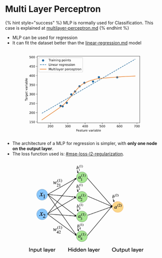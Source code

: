 # Multi Layer Perceptron

{% hint style="success" %}
MLP is normally used for Classification. This case is explained at [multilayer-perceptron.md](../classification-algorithms/multilayer-perceptron.md "mention")
{% endhint %}

* MLP can be used for regression
* It can fit the dataset better than the [linear-regression.md](linear-regression.md "mention") model

<figure><img src="../../../../.gitbook/assets/image (140).png" alt=""><figcaption></figcaption></figure>

* The architecture of a MLP for regression is simpler, with **only one node on the output layer**.
* The loss function used is: [#mse-loss-l2-regularization](../../../ml-techniques/loss-functions.md#mse-loss-l2-regularization "mention").

<figure><img src="../../../../.gitbook/assets/image (141).png" alt=""><figcaption></figcaption></figure>
